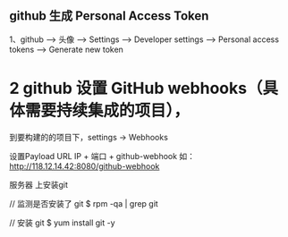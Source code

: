 

## github 生成 Personal Access Token

1、github –> 头像 –> Settings –> Developer settings –> Personal access tokens –> Generate new token




# 2 github 设置 GitHub webhooks（具体需要持续集成的项目），
到要构建的的项目下，settings -> Webhooks

设置Payload URL
 IP + 端口 + github-webhook
 如：
 http://118.12.14.42:8080/github-webhook



服务器 上安装git

// 监测是否安装了 git
$ rpm -qa | grep git

// 安装 git
$ yum install git -y
